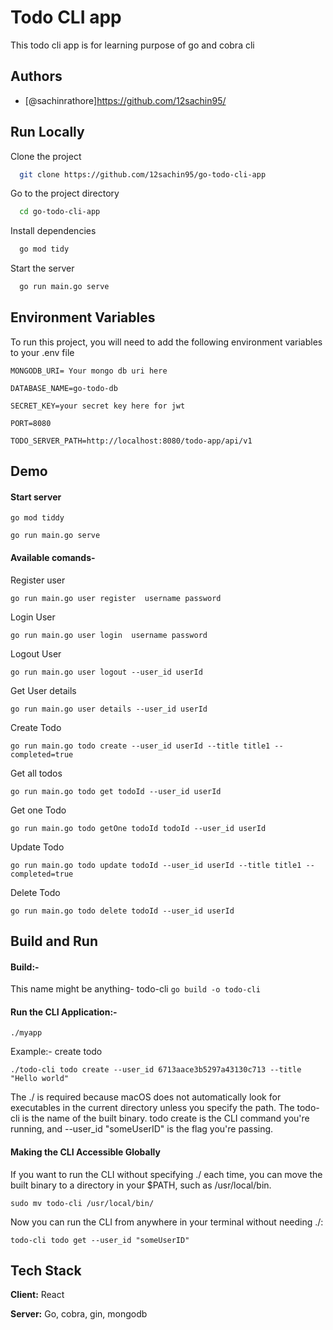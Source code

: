 # Todo CLI app

This todo cli app is for learning purpose of go and cobra cli

## Authors

- [@sachinrathore]https://github.com/12sachin95/

## Run Locally

Clone the project

```bash
  git clone https://github.com/12sachin95/go-todo-cli-app
```

Go to the project directory

```bash
  cd go-todo-cli-app
```

Install dependencies

```bash
  go mod tidy
```

Start the server

```bash
  go run main.go serve
```

## Environment Variables

To run this project, you will need to add the following environment variables to your .env file

`MONGODB_URI= Your mongo db uri here`

`DATABASE_NAME=go-todo-db`

`SECRET_KEY=your secret key here for jwt`

`PORT=8080`

`TODO_SERVER_PATH=http://localhost:8080/todo-app/api/v1`

## Demo

#### Start server

`go mod tiddy`

`go run main.go serve`

#### Available comands-

Register user

`go run main.go user register  username password`

Login User

`go run main.go user login  username password`

Logout User

`go run main.go user logout --user_id userId`

Get User details

`go run main.go user details --user_id userId`

Create Todo

`go run main.go todo create --user_id userId --title title1 --completed=true`

Get all todos

`go run main.go todo get todoId --user_id userId`

Get one Todo

`go run main.go todo getOne todoId todoId --user_id userId`

Update Todo

`go run main.go todo update todoId --user_id userId --title title1 --completed=true`

Delete Todo

`go run main.go todo delete todoId --user_id userId`

## Build and Run

#### Build:-

This name might be anything- todo-cli
`go build -o todo-cli`

#### Run the CLI Application:-

`./myapp`

Example:- create todo

`./todo-cli todo create --user_id 6713aace3b5297a43130c713 --title "Hello world"`

The ./ is required because macOS does not automatically look for executables in the current directory unless you specify the path.
The todo-cli is the name of the built binary.
todo create is the CLI command you're running, and --user_id "someUserID" is the flag you're passing.

#### Making the CLI Accessible Globally

If you want to run the CLI without specifying ./ each time, you can move the built binary to a directory in your $PATH, such as /usr/local/bin.

`sudo mv todo-cli /usr/local/bin/`

Now you can run the CLI from anywhere in your terminal without needing ./:

`todo-cli todo get --user_id "someUserID"`

## Tech Stack

**Client:** React

**Server:** Go, cobra, gin, mongodb
